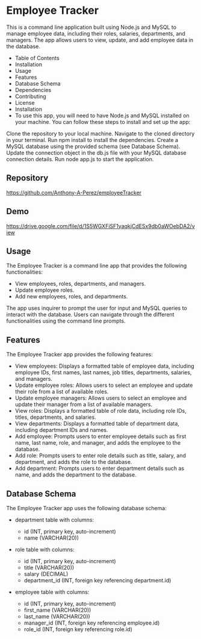 
# Employee Tracker

This is a command line application built using Node.js and MySQL to manage employee data, including their roles, salaries, departments, and managers. The app allows users to view, update, and add employee data in the database.

- Table of Contents
- Installation
- Usage
- Features
- Database Schema
- Dependencies
- Contributing
- License
- Installation
- To use this app, you will need to have Node.js and MySQL installed on your machine. You can follow these steps to install and set up the app:

Clone the repository to your local machine.
Navigate to the cloned directory in your terminal.
Run npm install to install the dependencies.
Create a MySQL database using the provided schema (see Database Schema).
Update the connection object in the db.js file with your MySQL database connection details.
Run node app.js to start the application.

## Repository

<https://github.com/Anthony-A-Perez/employeeTracker>

## Demo

<https://drive.google.com/file/d/1S5WGXFiSF1yaqkjCdESx9db0aWOebDA2/view>

## Usage

The Employee Tracker is a command line app that provides the following functionalities:

- View employees, roles, departments, and managers.
- Update employee roles.
- Add new employees, roles, and departments.

The app uses inquirer to prompt the user for input and MySQL queries to interact with the database. Users can navigate through the different functionalities using the command line prompts.

## Features

The Employee Tracker app provides the following features:

- View employees: Displays a formatted table of employee data, including employee IDs, first names, last names, job titles, departments, salaries, and managers.
- Update employee roles: Allows users to select an employee and update their role from a list of available roles.
- Update employee managers: Allows users to select an employee and update their manager from a list of available managers.
- View roles: Displays a formatted table of role data, including role IDs, titles, departments, and salaries.
- View departments: Displays a formatted table of department data, including department IDs and names.
- Add employee: Prompts users to enter employee details such as first name, last name, role, and manager, and adds the employee to the database.
- Add role: Prompts users to enter role details such as title, salary, and department, and adds the role to the database.
- Add department: Prompts users to enter department details such as name, and adds the department to the database.

## Database Schema

The Employee Tracker app uses the following database schema:

- department table with columns:
  - id (INT, primary key, auto-increment)
  - name (VARCHAR(20))

- role table with columns:
  - id (INT, primary key, auto-increment)
  - title (VARCHAR(20))
  - salary (DECIMAL)
  - department_id (INT, foreign key referencing department.id)

- employee table with columns:
  - id (INT, primary key, auto-increment)
  - first_name (VARCHAR(20))
  - last_name (VARCHAR(20))
  - manager_id (INT, foreign key referencing employee.id)
  - role_id (INT, foreign key referencing role.id)
